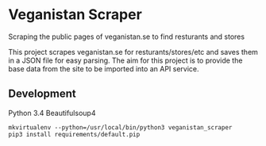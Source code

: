 Veganistan Scraper
==================

Scraping the public pages of veganistan.se to find resturants and stores

This project scrapes veganistan.se for resturants/stores/etc and saves them
in a JSON file for easy parsing. The aim for this project is to provide the
base data from the site to be imported into an API service.


Development
-----------
Python 3.4
Beautifulsoup4

    mkvirtualenv --python=/usr/local/bin/python3 veganistan_scraper
    pip3 install requirements/default.pip

